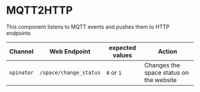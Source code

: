 # MQTT2HTTP
This component listens to MQTT events and pushes them to HTTP endpoints

| Channel | Web Endpoint | expected values | Action |
|---|---|---|---|
| `opinator` | `/space/change_status` | `0` or `1` | Changes the space status on the website |
